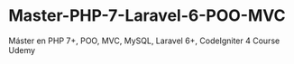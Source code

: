 # Master-PHP-7-Laravel-6-POO-MVC
Máster en PHP 7+, POO, MVC, MySQL, Laravel 6+, CodeIgniter 4
Course Udemy
